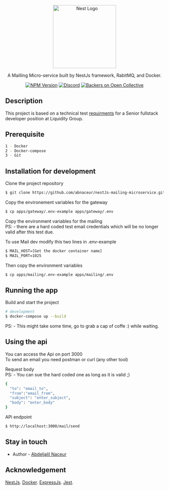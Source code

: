 <p align="center">
  <a href="https://www.liquiditygroup.com/" target="blank"><img src="https://assets-global.website-files.com/62455fb5c801f78400e3ec88/62a838dd0ef93090540a7839_Logo_No%20Drop.svg" width="200" alt="Nest Logo" /></a>
</p>

[circleci-image]: https://img.shields.io/circleci/build/github/nestjs/nest/master?token=abc123def456
[circleci-url]: https://circleci.com/gh/nestjs/nest

  <p align="center">A Mailling Micro-service built by NestJs framework, RabitMQ, and Docker.</p>
    <p align="center">
<a href="https://www.npmjs.com/~nestjscore" target="_blank"><img src="https://img.shields.io/badge/npm-v16.15.1-blue" alt="NPM Version" /></a>
<a href="https://discord.gg/G7Qnnhy" target="_blank"><img src="https://img.shields.io/badge/docker-v20.10.14-brightgreen" alt="Discord"/></a>
<a href="https://opencollective.com/nest#backer" target="_blank"><img src="https://img.shields.io/badge/amqplib-v0.9.0-yellowgreen" alt="Backers on Open Collective" /></a>
</p>

## Description

This project is based on a technical test 
[requirments](https://github.com/abnaceur/nestJs-mailing-microservice/tree/master/docs/NestJSHomeAssignment.pdf) for a Senior fullstack developer position at Liquidity Group. 

## Prerequisite

```bash
1 - Docker
2 - Docker-compose
3 - Git
```

## Installation for development

Clone the project repository
```bash
$ git clone https://github.com/abnaceur/nestJs-mailing-microservice.git
```

Copy the environement variables for the gateway
```bash
$ cp apps/gateway/.env-example apps/gateway/.env
```

Copy the environment variables for the mailing<br/>
PS: - there are a hard coded test email credentials
which will be no longer valid after this test due.

To use Mail dev modify this two lines in .env-example

```bash
$ MAIL_HOST=[Get the docker container name]
$ MAIL_PORT=1025
```

Then copy the environment variables 
```bash
$ cp apps/mailing/.env-example apps/mailing/.env
```

## Running the app

Build and start the project
```bash
# development
$ docker-compose up --build
```

PS: - This might take some time, go to grab a cap of coffe :) while waiting.

## Using the api
You can access the Api on port 3000 <br/>
To send an email you need postman or curl (any other tool)<br/>

Request body<br/>
PS: - You can sue the hard coded one as long as it is valid ;)
```bash
{
  "to": "email_to",
  "from":"email_from",
  "subject": "enter_subject",
  "body": "enter_body"
}
```

APi endpoint
```bash
$ http://localhost:3000/mail/send
```

## Stay in touch

- Author - [Abdeljalil Naceur](https://naceur-abdeljalil.com/)

## Acknowledgement
[NestJs](https://nestjs.com/).
[Docker](https://www.docker.com/).
[ExpressJs](https://expressjs.com/).
[Jest](https://jestjs.io/).
